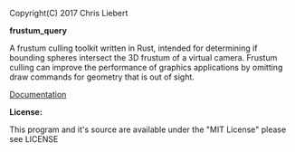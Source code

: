 Copyright(C) 2017 Chris Liebert

**frustum_query**

A frustum culling toolkit written in Rust, intended for determining if bounding spheres intersect the 3D frustum of a virtual camera. Frustum culling can improve the performance of graphics applications by omitting draw commands for geometry that is out of sight.

[Documentation](https://chrisliebert.github.io/frustum_query)

  **License:**
  
  This program and it's source are available under the "MIT License" please see LICENSE
